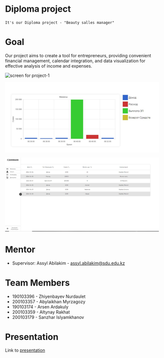 # Diploma project
    It's our Diploma project - "Beauty salles manager"

# Goal
  Our project aims to create a tool for entrepreneurs, providing convenient financial management, calendar integration, and data visualization for effective analysis of income and   expenses.

![screen for project-1]([https://github.com/Abylaikhan12/diploma-work/blob/main/1.png)

![screen for project-2](https://github.com/Abylaikhan12/diploma-work/blob/main/2.png)

![screen for project-3](https://github.com/Abylaikhan12/diploma-work/blob/main/3.png)


# Mentor
- Supervisor: Assyl Abilakim - assyl.abilakim@sdu.edu.kz

# Team Members
- 190103396 - Zhiyenbayev Nurdaulet
- 200103357 - Abylaikhan Myrzagozy
- 190103174 - Arsen Ardakuly
- 200103359 - Altynay Rakhat
- 200103179 - Sanzhar Islyamkhanov

# Presentation
  Link to <a href="https://www.canva.com/design/DAGEoronkeI/hpc7eHMRGub9RZ8nzwwQuQ/edit?utm_content=DAGEoronkeI&utm_campaign=designshare&utm_medium=link2&utm_source=sharebutton">presentation</a>
